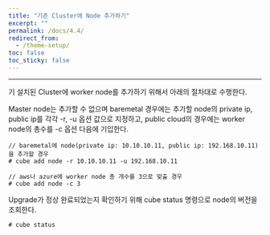 ```yaml
---
title: "기존 Cluster에 Node 추가하기"
excerpt: ""
permalink: /docs/4.4/
redirect_from:
  - /theme-setup/
toc: false
toc_sticky: false
---
```


---
기 설치된 Cluster에 worker node를 추가하기 위해서 아래의 절차대로 수행한다.

Master node는 추가할 수 없으며 baremetal 경우에는 추가할 node의 private ip, public ip를 각각 -r, -u 옵션 값으로 지정하고, public cloud의 경우에는 worker node의 총수를 -c 옵션 다음에 기입한다.

```
// baremetal에 node(private ip: 10.10.10.11, public ip: 192.168.10.11)을 추가할 경우
# cube add node -r 10.10.10.11 -u 192.168.10.11

// aws나 azure에 worker node 총 개수를 3으로 맞출 경우
# cube add node -c 3
```

Upgrade가 정상 완료되었는지 확인하기 위해 cube status 명령으로 node의 버전을 조회한다.

```
# cube status
```
